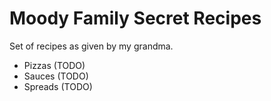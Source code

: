 # Moody Family Secret Recipes

Set of recipes as given by my grandma.

- Pizzas (TODO)
- Sauces (TODO)
- Spreads (TODO)
